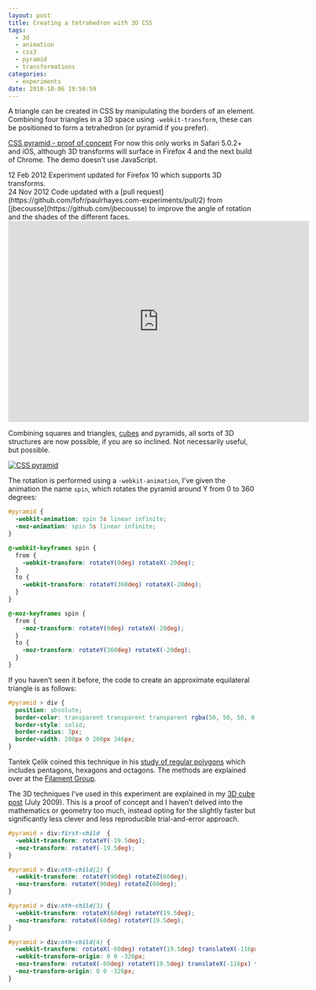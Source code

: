 ```yaml
---
layout: post
title: Creating a tetrahedron with 3D CSS
tags:
  - 3d
  - animation
  - css3
  - pyramid
  - transformations
categories:
  - experiments
date: 2010-10-06 19:59:59
---
```


A triangle can be created in CSS by manipulating the borders of an element. Combining four triangles in a 3D space using `-webkit-transform`, these can be positioned to form a tetrahedron (or pyramid if you prefer).

[CSS pyramid - proof of concept](/experiments/pyramid/)
For now this only works in Safari 5.0.2+ and iOS, although 3D transforms will surface in Firefox 4 and the next build of Chrome. The demo doesn’t use JavaScript.

<div class="edit">
<time datetime="2012-02-12">12 Feb 2012</time> Experiment updated for Firefox 10 which supports 3D transforms.
</div>

<div class="edit">
<time datetime="2012-11-24">24 Nov 2012</time> Code updated with a [pull request](https://github.com/fofr/paulrhayes.com-experiments/pull/2) from [jbecousse](https://github.com/jbecousse) to improve the angle of rotation and the shades of the different faces.
</div>

<div class="video-wrapper"><iframe class="vimeo" src="https://player.vimeo.com/video/19500636" width="612" height="408" frameborder="0"></iframe></div>

Combining squares and triangles, [cubes](/2010-09/3d-css-cube-ii-touch-gestures-click-and-drag/) and pyramids, all sorts of 3D structures are now possible, if you are so inclined. Not necessarily useful, but possible.

[![CSS pyramid](http://host.trivialbeing.org/up/small/css-pyramid.png)](/experiments/pyramid/)

The rotation is performed using a `-webkit-animation`, I’ve given the animation the name `spin`, which rotates the pyramid around Y from 0 to 360 degrees:

```css
#pyramid {
  -webkit-animation: spin 5s linear infinite;
  -moz-animation: spin 5s linear infinite;
}

@-webkit-keyframes spin {
  from {
    -webkit-transform: rotateY(0deg) rotateX(-20deg);
  }
  to {
    -webkit-transform: rotateY(360deg) rotateX(-20deg);
  }
}

@-moz-keyframes spin {
  from {
    -moz-transform: rotateY(0deg) rotateX(-20deg);
  }
  to {
    -moz-transform: rotateY(360deg) rotateX(-20deg);
  }
}
```

If you haven’t seen it before, the code to create an approximate equilateral triangle is as follows:

```css
#pyramid > div {
  position: absolute;
  border-color: transparent transparent transparent rgba(50, 50, 50, 0.5);
  border-style: solid;
  border-radius: 3px;
  border-width: 200px 0 200px 346px;
}
```

Tantek Çelik coined this technique in his [study of regular polygons](http://tantek.com/CSS/Examples/polygons.html) which includes pentagons, hexagons and octagons. The methods are explained over at the [Filament Group](http://www.filamentgroup.com/lab/image_free_css_tooltip_pointers_a_use_for_polygonal_css/).

The 3D techniques I’ve used in this experiment are explained in my [3D cube post](/2009-07/animated-css3-cube-interface-using-3d-transforms/) (July 2009). This is a proof of concept and I haven’t delved into the mathematics or geometry too much, instead opting for the slightly faster but significantly less clever and less reproducible trial-and-error approach.

```css
#pyramid > div:first-child  {
  -webkit-transform: rotateY(-19.5deg);
  -moz-transform: rotateY(-19.5deg);
}

#pyramid > div:nth-child(2) {
  -webkit-transform: rotateY(90deg) rotateZ(60deg);
  -moz-transform: rotateY(90deg) rotateZ(60deg);
}

#pyramid > div:nth-child(3) {
  -webkit-transform: rotateX(60deg) rotateY(19.5deg);
  -moz-transform: rotateX(60deg) rotateY(19.5deg);
}

#pyramid > div:nth-child(4) {
  -webkit-transform: rotateX(-60deg) rotateY(19.5deg) translateX(-116px) translateY(-200px);
  -webkit-transform-origin: 0 0 -326px;
  -moz-transform: rotateX(-60deg) rotateY(19.5deg) translateX(-116px) translateY(-200px);
  -moz-transform-origin: 0 0 -326px;
}
```
